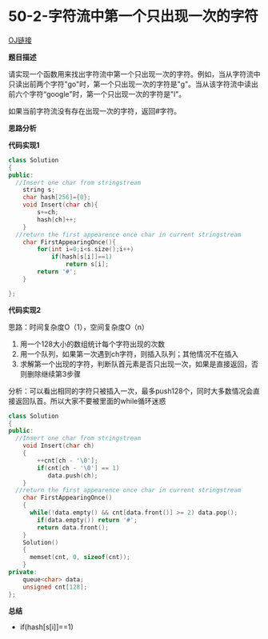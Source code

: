 # 50-2-字符流中第一个只出现一次的字符

[OJ链接](https://www.nowcoder.com/practice/00de97733b8e4f97a3fb5c680ee10720?tpId=13&tqId=11207&tPage=3&rp=1&ru=%2Fta%2Fcoding-interviews&qru=%2Fta%2Fcoding-interviews%2Fquestion-ranking)

**题目描述**

请实现一个函数用来找出字符流中第一个只出现一次的字符。例如，当从字符流中只读出前两个字符"go"时，第一个只出现一次的字符是"g"。当从该字符流中读出前六个字符“google"时，第一个只出现一次的字符是"l"。

如果当前字符流没有存在出现一次的字符，返回#字符。

**思路分析**

**代码实现1**

```c++
class Solution
{
public:
  //Insert one char from stringstream
    string s;
    char hash[256]={0};
    void Insert(char ch){
        s+=ch;
        hash[ch]++;
    }
  //return the first appearence once char in current stringstream
    char FirstAppearingOnce(){
        for(int i=0;i<s.size();i++)
            if(hash[s[i]]==1)
                return s[i];
        return '#';
    }

};
```

**代码实现2**

思路：时间复杂度O（1），空间复杂度O（n）

  1. 用一个128大小的数组统计每个字符出现的次数
  2. 用一个队列，如果第一次遇到ch字符，则插入队列；其他情况不在插入
  3. 求解第一个出现的字符，判断队首元素是否只出现一次，如果是直接返回，否则删除继续第3步骤
  
分析：可以看出相同的字符只被插入一次，最多push128个，同时大多数情况会直接返回队首。所以大家不要被里面的while循环迷惑

```c++
class Solution
{
public:
  //Insert one char from stringstream
    void Insert(char ch)
    {  
        ++cnt[ch - '\0'];
        if(cnt[ch - '\0'] == 1)
           data.push(ch);
    }
  //return the first appearence once char in current stringstream
    char FirstAppearingOnce()
    {
      while(!data.empty() && cnt[data.front()] >= 2) data.pop();
        if(data.empty()) return '#';
        return data.front();
    }
    Solution()
    {
      memset(cnt, 0, sizeof(cnt));    
    }
private:
    queue<char> data;
    unsigned cnt[128];
};
```

**总结**

* if(hash[s[i]]==1)


